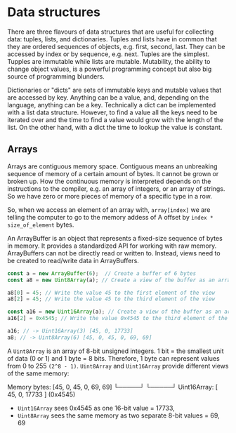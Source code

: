 # Data structures

There are three flavours of data structures that are useful for collecting data: tuples, lists, and dictionaries. Tuples and lists have in common that they are ordered sequences of objects, e.g. first, second, last. They can be accessed by index or by sequence, e.g. next. Tuples are the simplest. Tupples are immutable while lists are mutable. Mutability, the ability to change object values, is a powerful programming concept but also big source of programming blunders.

Dictionaries or "dicts" are sets of immutable keys and mutable values that are accessed by key. Anything can be a value, and, depending on the language, anything can be a key. Technically a dict can be implemented with a list data structure. However, to find a value all the keys need to be iterated over and the time to find a value would grow with the length of the list. On the other hand, with a dict the time to lookup the value is constant.

## Arrays

Arrays are contiguous memory space. Contiguous means an unbreaking sequence of memory of a certain amount of bytes. It cannot be grown or broken up. How the continuous memory is interpreted depends on the instructions to the compiler, e.g. an array of integers, or an array of strings. So we have zero or more pieces of memory of a specific type in a row.

So, when we access an element of an array with, `array[index]` we are telling the computer to go to the memory addess of A offset by `index * size_of_element` bytes.

An ArrayBuffer is an object that represents a fixed-size sequence of bytes in memory. It provides a standardized API for working with raw memory. ArrayBuffers can not be directly read or written to. Instead, views need to be created to read/write data in ArrayBuffers.

```js
const a = new ArrayBuffer(6);  // Create a buffer of 6 bytes
const a8 = new Uint8Array(a); // Create a view of the buffer as an array of 8-bit unsigned integers

a8[0] = 45; // Write the value 45 to the first element of the view
a8[2] = 45; // Write the value 45 to the third element of the view

const a16 = new Uint16Array(a); // Create a view of the buffer as an array of 16-bit unsigned integers
a16[2] = 0x4545; // Write the value 0x4545 to the third element of the view

a16; // -> Uint16Array(3) [45, 0, 17733]
a8; // -> Uint8Array(6) [45, 0, 45, 0, 69, 69]
```

A `Uint8Array` is an array of 8-bit unsigned integers. 1 bit = the smallest unit of data (0 or 1) and 1 byte = 8 bits. Therefore, 1 byte can represent values from 0 to 255 `(2^8 - 1)`. `Uint8Array` and `Uint16Array` provide different views of the same memory:

Memory bytes:    [45,  0, 45,  0, 69, 69]
                  └─────┘       └─────┘
Uint16Array:      [  45,   0,   17733  ]
                              (0x4545)

- `Uint16Array` sees 0x4545 as one 16-bit value = 17733,
- `Uint8Array` sees the same memory as two separate 8-bit values = 69, 69
